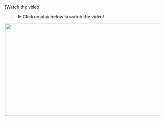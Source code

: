!Watch the video

> :arrow_forward: **Click on play below to watch the video!**

[<img src="https://img.youtube.com/vi/8RrYqJJq8sM/hqdefault.jpg" width="600" height="300"
/>](https://www.youtube.com/embed/8RrYqJJq8sM)
